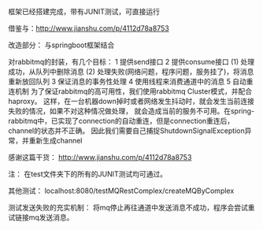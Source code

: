 框架已经搭建完成，带有JUNIT测试，可直接运行

借鉴与：http://www.jianshu.com/p/4112d78a8753

改造部分：
与springboot框架结合


对rabbitmq的封装，有几个目标：
1 提供send接口
2 提供consume接口
    (1) 处理成功，从队列中删除消息
    (2) 处理失败(网络问题，程序问题，服务挂了)，将消息重新放回队列
3 保证消息的事务性处理
4 使用线程来消费通道中的消息
5 自动重连机制
  为了保证rabbitmq的高可用性，我们使用rabbitmq Cluster模式，并配合haproxy。
  这样，在一台机器down掉时或者网络发生抖动时，就会发生当前连接失败的情况，如果不对这种情况做处理，
  就会造成当前的服务不可用。在spring-rabbitmq中，已实现了connection的自动重连，但是connection重连后，channel的状态并不正确。
  因此我们需要自己捕捉ShutdownSignalException异常，并重新生成channel
  
感谢这篇干货：
    http://www.jianshu.com/p/4112d78a8753

注：
    在test文件夹下的所有的JUNIT测试均可通过。
    
其他测试：
localhost:8080/testMQRestComplex/createMQByComplex

测试发送失败的充实机制：
    将mq停止再往通道中发送消息不成功，程序会尝试重试链接mq发送消息。